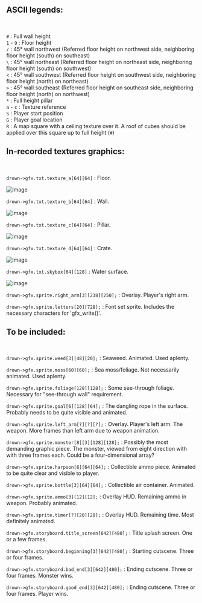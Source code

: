 ## ASCII legends:
<br>

`#`       : Full wall height<br>
`1` - `9` : Floor height<br>
`/`       : 45° wall northwest (Referred floor height on northwest side, neighboring floor height (south) on southeast)<br>
`\`       : 45° wall northeast (Referred floor height on northeast side, neighboring floor height (south) on southwest)<br>
`<`       : 45° wall southwest (Referred floor height on southwest side, neighboring floor height (north) on northeast)<br>
`>`       : 45° wall southeast (Referred floor height on southeast side, neighboring floor height (north) on northwest)<br>
`*`       : Full height pillar<br>
`a` - `c` : Texture reference<br>
`S`       : Player start position<br>
`G`       : Player goal location<br>
`R`       : A map square with a ceiling texture over it. A roof of cubes should be applied over this square up to full height (`#`)<br>

## In-recorded textures graphics:
<br>

`drown->gfx.txt.texture_a[64][64]` : Floor.<br> 

![image](https://user-images.githubusercontent.com/70949716/216399368-b52723d5-13c3-40b9-92d7-0153e7ee3758.png) <br>

`drown->gfx.txt.texture_b[64][64]` : Wall.<br>

![image](https://user-images.githubusercontent.com/70949716/216617733-ba63c1f7-67b5-49d9-944a-1092b340e125.png) <br>

`drown->gfx.txt.texture_c[64][64]` : Pillar.<br>

![image](https://user-images.githubusercontent.com/70949716/216831640-89a83d30-060e-4251-9ac7-59f3d895c929.png) <br>

`drown->gfx.txt.texture_d[64][64]` : Crate.<br> 

![image](https://user-images.githubusercontent.com/70949716/216399608-7c2a9388-4216-4df1-b475-a01df5fe807c.png) <br>

`drown->gfx.txt.skybox[64][128]`  : Water surface.<br> 

![image](https://user-images.githubusercontent.com/70949716/216763126-8dc46de6-ee83-449e-aff6-b13f54279044.png) <br>

`drown->gfx.sprite.right_arm[3][238][250];` : Overlay. Player's right arm.<br>

`drown->gfx.sprite.letters[20][728];` : Font set sprite. Includes the necessary characters for 'gfx_write()'. <br>

## To be included: 
<br>

`drown->gfx.sprite.weed[3][48][20];`  : Seaweed. Animated. Used aplenty. <br>

`drown->gfx.sprite.moss[60][60];` : Sea moss/foliage. Not necessarily animated. Used aplenty. <br>

`drown->gfx.sprite.foliage[128][128];`  : Some see-through foliage. Necessary for "see-through wall" requirement.

`drown->gfx.sprite.goal[6][128][64];` : The dangling rope in the surface. Probably needs to be quite visible and animated.

`drown->gfx.sprite.left_arm[?][?][?];`  : Overlay. Player's left arm. The weapon. More frames than left arm due to weapon animation. <br>

`drown->gfx.sprite.monster[8][3][128][128];`  : Possibly the most demanding graphic piece. The monster, viewed from eight direction with with three frames each. Could be a four-dimensional array? <br>

`drown->gfx.sprite.harpoon[6][64][64];` : Collectible ammo piece. Animated to be quite clear and visible to player. <br> 

`drown->gfx.sprite.bottle[3][64][64];`  : Collectible air container. Animated. <br>

`drown->gfx.sprite.ammo[3][12][12];`  : Overlay HUD. Remaining ammo in weapon. Probably animated. <br>

`drown->gfx.sprite.timer[?][20][20];` : Overlay HUD. Remaining time. Most definitely animated. <br>

`drown->gfx.storyboard.title_screen[642][480];` : Title splash screen. One or a few frames. <br>

`drown->gfx.storyboard.beginning[3][642][480];` : Starting cutscene. Three or four frames. <br>

`drown->gfx.storyboard.bad_end[3][642][480];` : Ending cutscene. Three or four frames. Monster wins. <br>

`drown->gfx.storyboard.good_end[3][642][480];`  : Ending cutscene. Three or four frames. Player wins. <br>
